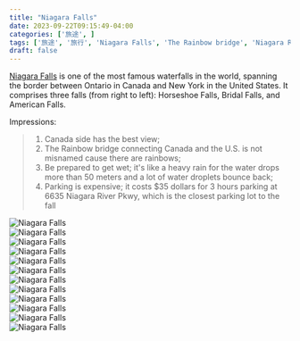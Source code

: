 ```yaml
---
title: "Niagara Falls"
date: 2023-09-22T09:15:49-04:00  
categories: ['旅途', ]    
tags: ['旅途', '旅行', 'Niagara Falls', 'The Rainbow bridge', 'Niagara River']    
draft: false
---
```


[Niagara Falls](https://en.wikipedia.org/wiki/Niagara_Falls) is one of the most famous waterfalls in the world, spanning the border between Ontario in Canada 
and New York in the United States. It comprises three falls (from right to left): Horseshoe Falls,  Bridal Falls,  and American Falls.

Impressions:
> 1. Canada side has the best view;
> 2. The Rainbow bridge connecting Canada and the U.S. is not misnamed cause there are rainbows;
> 3. Be prepared to get wet; it's like a heavy rain for the water drops more than 50 meters and a lot of water droplets bounce back;
> 4. Parking is expensive; it costs $35 dollars for 3 hours parking at 6635 Niagara River Pkwy, which is the closest parking lot to the fall 



![Niagara Falls](/travel/niagara_falls/niagarafalls_1.jpeg "Niagara Falls")  
![Niagara Falls](/travel/niagara_falls/niagarafalls_2.jpeg "Niagara Falls")  
![Niagara Falls](/travel/niagara_falls/niagarafalls_3.jpeg "Niagara Falls")  
![Niagara Falls](/travel/niagara_falls/niagarafalls_4.jpeg "Niagara Falls")  
![Niagara Falls](/travel/niagara_falls/niagarafalls_5.jpeg "Niagara Falls")  
![Niagara Falls](/travel/niagara_falls/niagarafalls_6.jpeg "Niagara Falls")  
![Niagara Falls](/travel/niagara_falls/niagarafalls_7.jpeg "Niagara Falls")  
![Niagara Falls](/travel/niagara_falls/niagarafalls_8.jpeg "Niagara Falls")  
![Niagara Falls](/travel/niagara_falls/niagarafalls_9.jpeg "Niagara Falls")  
![Niagara Falls](/travel/niagara_falls/niagarafalls_10.jpeg "Niagara Falls")  
![Niagara Falls](/travel/niagara_falls/niagarafalls_11.jpeg "Niagara Falls")  
![Niagara Falls](/travel/niagara_falls/niagarafalls_12.jpeg "Niagara Falls")  

